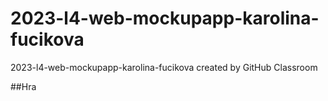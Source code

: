 # 2023-l4-web-mockupapp-karolina-fucikova
2023-l4-web-mockupapp-karolina-fucikova created by GitHub Classroom

##Hra
